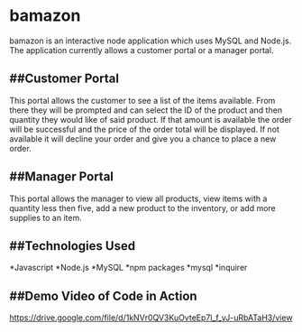 # bamazon


bamazon is an interactive node application which uses MySQL and Node.js.  The application currently allows a customer portal or a manager portal.

##Customer Portal
-----------------
This portal allows the customer to see a list of the items available. From there they will be prompted and can select the ID of the product and then quantity they would like of said product.  If that amount is available the order will be successful and the price of the order total will be displayed. If not available it will decline your order and give you a chance to place a new order.


##Manager Portal
----------------
This portal allows the manager to view all products, view items with a quantity less then five, add a new product to the inventory, or add more supplies to an item.


##Technologies Used
-------------------
*Javascript
*Node.js
*MySQL
*npm packages
    *mysql
    *inquirer


##Demo Video of Code in Action
------------------------------

https://drive.google.com/file/d/1kNVr0QV3KuOvteEp7l_f_yJ-uRbATaH3/view 

